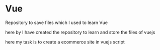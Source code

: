 # Vue
Repository to save files which I used to learn Vue


here by I have created the repository to learn and store the files of vuejs

here my task is to create a ecommerce site in vuejs script


